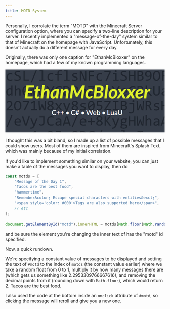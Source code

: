```yaml
---
title: MOTD System
---
```


Personally, I corrolate the term "MOTD" with the Minecraft Server configuration option, where you can specify a two-line description for your server. I recently implemented a "message-of-the-day" system similar to that of Minecraft on the homepage with JavaScript. Unfortunately, this doesn't actually do a different message for every day.

Originally, there was only one caption for "EthanMcBloxxer" on the homepage, which had a few of my known programming languages.

![Original Homepage Caption](/img/original-homepage.png)

I thought this was a bit bland, so I made up a list of possible messages that I could show users. Most of them are inspired from Minecraft's Splash Text, which was mainly because of my initial correlation.

If you'd like to implement something similar on your website, you can just make a table of the messages you want to display, then do

```js
const motds = [
    "Message of the Day 1",
    "Tacos are the best food",
    "hammertime",
    "Remember&colon; Escape special characters with entities&excl;",
    "<span style='color: #000'>Tags are also supported here</span>",
    // etc
];

document.getElementById("motd").innerHTML = motds[Math.floor(Math.random() * motds.length)];
```

and be sure the element you're changing the inner text of has the "motd" id specified.

Now, a quick rundown.

We're specifying a constant value of messages to be displayed and setting the text of `#motd` to the index of `motds` (the constant value earlier) where we take a random float from 0 to 1, multiply it by how many messages there are (which gets us something like 2.2953309766667616), and removing the decimal points from it (rounding down with `Math.floor`), which would return 2. Tacos are the best food.

I also used the code at the bottom inside an `onclick` attribute of `#motd`, so clicking the message will reroll and give you a new one.

